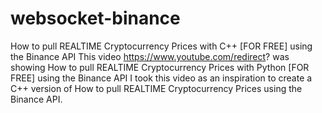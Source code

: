 # websocket-binance
How to pull REALTIME Cryptocurrency Prices with C++ [FOR FREE] using the Binance API
This video https://www.youtube.com/redirect? was showing How to pull REALTIME Cryptocurrency Prices with Python [FOR FREE] using the Binance API
I took this video as an inspiration to create a C++ version of How to pull REALTIME Cryptocurrency Prices using the Binance API.
